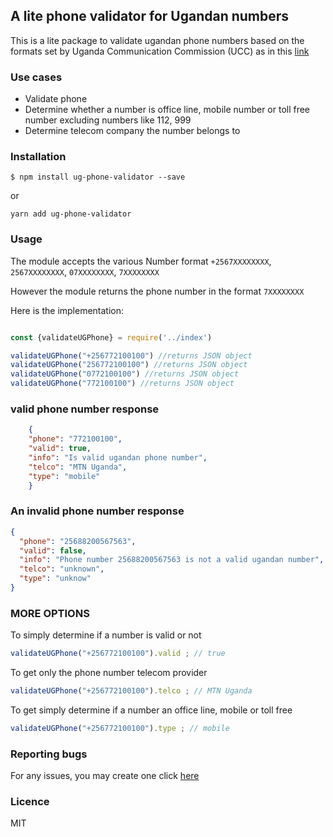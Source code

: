 ## A lite phone validator for Ugandan numbers

This is a lite package to validate ugandan phone numbers based on the formats set by Uganda Communication Commission (UCC)  as in this [link](https://www.ucc.co.ug/files/downloads/The%20Uganda%20National%20Numbering%20Plan%20%28Under%20review%29.pdf)

### Use cases
- Validate phone
- Determine whether a number is office line, mobile number or toll free number excluding numbers like 112, 999
- Determine telecom company the number belongs to

### Installation 

```
$ npm install ug-phone-validator --save
```
or 

```
yarn add ug-phone-validator
```

### Usage 
The module accepts the various Number format
`+2567XXXXXXXX`, `2567XXXXXXXX`, `07XXXXXXXX`, `7XXXXXXXX`

However the module returns the phone number in the format
`7XXXXXXXX`


Here is the implementation:

```js

const {validateUGPhone} = require('../index')

validateUGPhone("+256772100100") //returns JSON object
validateUGPhone("256772100100") //returns JSON object
validateUGPhone("0772100100") //returns JSON object
validateUGPhone("772100100") //returns JSON object

```

### valid phone number response
```JSON
    {
    "phone": "772100100",
    "valid": true,
    "info": "Is valid ugandan phone number",
    "telco": "MTN Uganda",
    "type": "mobile"
    }

```

### An invalid phone number response
```JSON
{
  "phone": "25688200567563",
  "valid": false,
  "info": "Phone number 25688200567563 is not a valid ugandan number",
  "telco": "unknown",
  "type": "unknow"
}

```
### MORE OPTIONS 

To simply determine if a number is valid or not

```js 
validateUGPhone("+256772100100").valid ; // true 
```

To get only the phone number telecom provider

```js 
validateUGPhone("+256772100100").telco ; // MTN Uganda 
```

To get simply determine if a number an office line, mobile or toll free

```js 
validateUGPhone("+256772100100").type ; // mobile 
```


### Reporting bugs 
For any issues, you may create one click [here](https://github.com/alexxsanya/ug-phone-validator/issues)


### Licence

MIT 